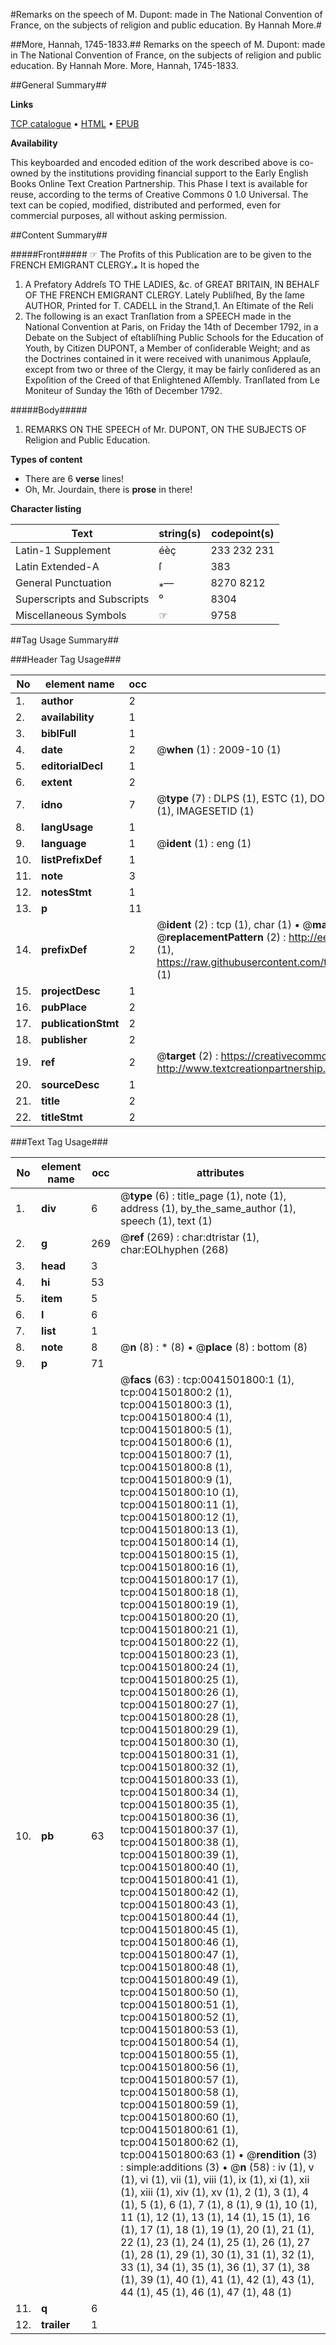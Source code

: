 #Remarks on the speech of M. Dupont: made in The National Convention of France, on the subjects of religion and public education. By Hannah More.#

##More, Hannah, 1745-1833.##
Remarks on the speech of M. Dupont: made in The National Convention of France, on the subjects of religion and public education. By Hannah More.
More, Hannah, 1745-1833.

##General Summary##

**Links**

[TCP catalogue](http://www.ota.ox.ac.uk/tcp/)  • 
[HTML](http://tei.it.ox.ac.uk/tcp/Texts-HTML/free/004/004900901.html)  • 
[EPUB](http://tei.it.ox.ac.uk/tcp/Texts-EPUB/free/004/004900901.epub)

**Availability**

This keyboarded and encoded edition of the
	       work described above is co-owned by the institutions
	       providing financial support to the Early English Books
	       Online Text Creation Partnership. This Phase I text is
	       available for reuse, according to the terms of Creative
	       Commons 0 1.0 Universal. The text can be copied,
	       modified, distributed and performed, even for
	       commercial purposes, all without asking permission.


##Content Summary##

#####Front#####
☞ The Profits of this Publication are to be given to the FRENCH EMIGRANT CLERGY.*⁎* It is hoped the 
1. A Prefatory Addreſs TO THE LADIES, &c. of GREAT BRITAIN, IN BEHALF OF THE FRENCH EMIGRANT CLERGY.
Lately Publiſhed, By the ſame AUTHOR, Printed for T. CADELL in the Strand,1. An Eſtimate of the Reli
1. The following is an exact Tranſlation from a SPEECH made in the National Convention at Paris, on Friday the 14th of December 1792, in a Debate on the Subject of eſtabliſhing Public Schools for the Education of Youth, by Citizen DUPONT, a Member of conſiderable Weight; and as the Doctrines contained in it were received with unanimous Applauſe, except from two or three of the Clergy, it may be fairly conſidered as an Expoſition of the Creed of that Enlightened Aſſembly. Tranſlated from Le Moniteur of Sunday the 16th of December 1792.

#####Body#####

1. REMARKS ON THE SPEECH of Mr. DUPONT, ON THE SUBJECTS OF Religion and Public Education.

**Types of content**

  * There are 6 **verse** lines!
  * Oh, Mr. Jourdain, there is **prose** in there!

**Character listing**


|Text|string(s)|codepoint(s)|
|---|---|---|
|Latin-1 Supplement|éèç|233 232 231|
|Latin Extended-A|ſ|383|
|General Punctuation|⁎—|8270 8212|
|Superscripts             and Subscripts|⁰|8304|
|Miscellaneous Symbols|☞|9758|

##Tag Usage Summary##

###Header Tag Usage###

|No|element name|occ|attributes|
|---|---|---|---|
|1.|__author__|2||
|2.|__availability__|1||
|3.|__biblFull__|1||
|4.|__date__|2| @__when__ (1) : 2009-10 (1)|
|5.|__editorialDecl__|1||
|6.|__extent__|2||
|7.|__idno__|7| @__type__ (7) : DLPS (1), ESTC (1), DOCNO (1), TCP (1), GALEDOCNO (1), CONTENTSET (1), IMAGESETID (1)|
|8.|__langUsage__|1||
|9.|__language__|1| @__ident__ (1) : eng (1)|
|10.|__listPrefixDef__|1||
|11.|__note__|3||
|12.|__notesStmt__|1||
|13.|__p__|11||
|14.|__prefixDef__|2| @__ident__ (2) : tcp (1), char (1)  •  @__matchPattern__ (2) : ([0-9\-]+):([0-9IVX]+) (1), (.+) (1)  •  @__replacementPattern__ (2) : http://eebo.chadwyck.com/downloadtiff?vid=$1&page=$2 (1), https://raw.githubusercontent.com/textcreationpartnership/Texts/master/tcpchars.xml#$1 (1)|
|15.|__projectDesc__|1||
|16.|__pubPlace__|2||
|17.|__publicationStmt__|2||
|18.|__publisher__|2||
|19.|__ref__|2| @__target__ (2) : https://creativecommons.org/publicdomain/zero/1.0/ (1), http://www.textcreationpartnership.org/docs/. (1)|
|20.|__sourceDesc__|1||
|21.|__title__|2||
|22.|__titleStmt__|2||


###Text Tag Usage###

|No|element name|occ|attributes|
|---|---|---|---|
|1.|__div__|6| @__type__ (6) : title_page (1), note (1), address (1), by_the_same_author (1), speech (1), text (1)|
|2.|__g__|269| @__ref__ (269) : char:dtristar (1), char:EOLhyphen (268)|
|3.|__head__|3||
|4.|__hi__|53||
|5.|__item__|5||
|6.|__l__|6||
|7.|__list__|1||
|8.|__note__|8| @__n__ (8) : * (8)  •  @__place__ (8) : bottom (8)|
|9.|__p__|71||
|10.|__pb__|63| @__facs__ (63) : tcp:0041501800:1 (1), tcp:0041501800:2 (1), tcp:0041501800:3 (1), tcp:0041501800:4 (1), tcp:0041501800:5 (1), tcp:0041501800:6 (1), tcp:0041501800:7 (1), tcp:0041501800:8 (1), tcp:0041501800:9 (1), tcp:0041501800:10 (1), tcp:0041501800:11 (1), tcp:0041501800:12 (1), tcp:0041501800:13 (1), tcp:0041501800:14 (1), tcp:0041501800:15 (1), tcp:0041501800:16 (1), tcp:0041501800:17 (1), tcp:0041501800:18 (1), tcp:0041501800:19 (1), tcp:0041501800:20 (1), tcp:0041501800:21 (1), tcp:0041501800:22 (1), tcp:0041501800:23 (1), tcp:0041501800:24 (1), tcp:0041501800:25 (1), tcp:0041501800:26 (1), tcp:0041501800:27 (1), tcp:0041501800:28 (1), tcp:0041501800:29 (1), tcp:0041501800:30 (1), tcp:0041501800:31 (1), tcp:0041501800:32 (1), tcp:0041501800:33 (1), tcp:0041501800:34 (1), tcp:0041501800:35 (1), tcp:0041501800:36 (1), tcp:0041501800:37 (1), tcp:0041501800:38 (1), tcp:0041501800:39 (1), tcp:0041501800:40 (1), tcp:0041501800:41 (1), tcp:0041501800:42 (1), tcp:0041501800:43 (1), tcp:0041501800:44 (1), tcp:0041501800:45 (1), tcp:0041501800:46 (1), tcp:0041501800:47 (1), tcp:0041501800:48 (1), tcp:0041501800:49 (1), tcp:0041501800:50 (1), tcp:0041501800:51 (1), tcp:0041501800:52 (1), tcp:0041501800:53 (1), tcp:0041501800:54 (1), tcp:0041501800:55 (1), tcp:0041501800:56 (1), tcp:0041501800:57 (1), tcp:0041501800:58 (1), tcp:0041501800:59 (1), tcp:0041501800:60 (1), tcp:0041501800:61 (1), tcp:0041501800:62 (1), tcp:0041501800:63 (1)  •  @__rendition__ (3) : simple:additions (3)  •  @__n__ (58) : iv (1), v (1), vi (1), vii (1), viii (1), ix (1), xi (1), xii (1), xiii (1), xiv (1), xv (1), 2 (1), 3 (1), 4 (1), 5 (1), 6 (1), 7 (1), 8 (1), 9 (1), 10 (1), 11 (1), 12 (1), 13 (1), 14 (1), 15 (1), 16 (1), 17 (1), 18 (1), 19 (1), 20 (1), 21 (1), 22 (1), 23 (1), 24 (1), 25 (1), 26 (1), 27 (1), 28 (1), 29 (1), 30 (1), 31 (1), 32 (1), 33 (1), 34 (1), 35 (1), 36 (1), 37 (1), 38 (1), 39 (1), 40 (1), 41 (1), 42 (1), 43 (1), 44 (1), 45 (1), 46 (1), 47 (1), 48 (1)|
|11.|__q__|6||
|12.|__trailer__|1||
